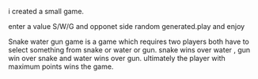 i created a small game.

enter a value  S/W/G and opponet side random generated.play and enjoy

Snake water gun game is a game which requires two players both have to select something from snake or water or gun. snake wins over water , gun win over snake and water wins over gun. ultimately the player with maximum points wins the game.
